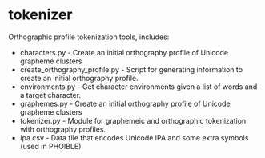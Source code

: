 tokenizer
=========

Orthographic profile tokenization tools, includes:

- characters.py - Create an initial orthography profile of Unicode grapheme clusters
- create\_orthography\_profile.py - Script for generating information to create an initial orthography profile.
- environments.py - Get character environments given a list of words and a target character.
- graphemes.py - Create an initial orthography profile of Unicode grapheme clusters
- tokenizer.py - Module for graphemeic and orthographic tokenization with orthography profiles.
- ipa.csv - Data file that encodes Unicode IPA and some extra symbols (used in PHOIBLE)